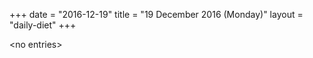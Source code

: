 +++
date = "2016-12-19"
title = "19 December 2016 (Monday)"
layout = "daily-diet"
+++

\<no entries\>
